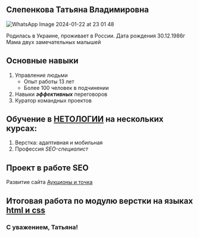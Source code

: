 ## Слепенкова Татьяна Владимировна

![WhatsApp Image 2024-01-22 at 23 01 48](https://github.com/SlepenkovaT/Portfolio/assets/156280503/b5dd05dd-023f-448a-a438-3aba5295dc89)

Родилась в Украине, проживает в России.
Дата рождения 30.12.1986г
Мама двух замечательных малышей

## Основные навыки
1. Управление людьми
   - Опыт работы 13 лет
   - Более 100 человек в подчинении
2. Навыки ***эффективных*** переговоров
3. Куратор командных проектов


## Обучение в [НЕТОЛОГИИ](https://netology.ru/) на нескольких курсах:
 1. Верстка: адаптивная и мобильная
 2. Профессия _SEO-специалист_


## Проект в работе SEO
Развитие сайта [Аукционы и точка](https://аукционыиточка.рф/)

## Итоговая работа по модулю верстки на языках [html и css](https://codepen.io/777777S777777/pen/oNmOyzW) 


### С уважением, Татьяна!
